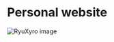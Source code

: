 # Personal website

![RyuXyro image](https://cardivo.vercel.app/api?name=RyuXyro&description=Hello%20all&image=https://avatars.githubusercontent.com/u/131745729?v=4)
